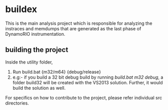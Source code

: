 buildex
======

This is the main analysis project which is responsible for analyzing the instraces and memdumps that are generated as the last phase of DynamoRIO instrumentation.

building the project
-------------------

Inside the utility folder,

1. Run build.bat {m32/m64} {debug/release}
2. e.g:- if you build a 32 bit debug build by running *build.bat m32 debug*, a folder build32 will be created with the VS2013 solution. 
Further, it would build the solution as well.

For specifics on how to contribute to the project, please refer individual src directories.
